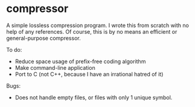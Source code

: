 compressor
==========

A simple lossless compression program. I wrote this from scratch with no help of any references. Of course, this is by no means an efficient or general-purpose compressor.

To do:

- Reduce space usage of prefix-free coding algorithm
- Make command-line application
- Port to C (not C++, because I have an irrational hatred of it)

Bugs:

- Does not handle empty files, or files with only 1 unique symbol.
